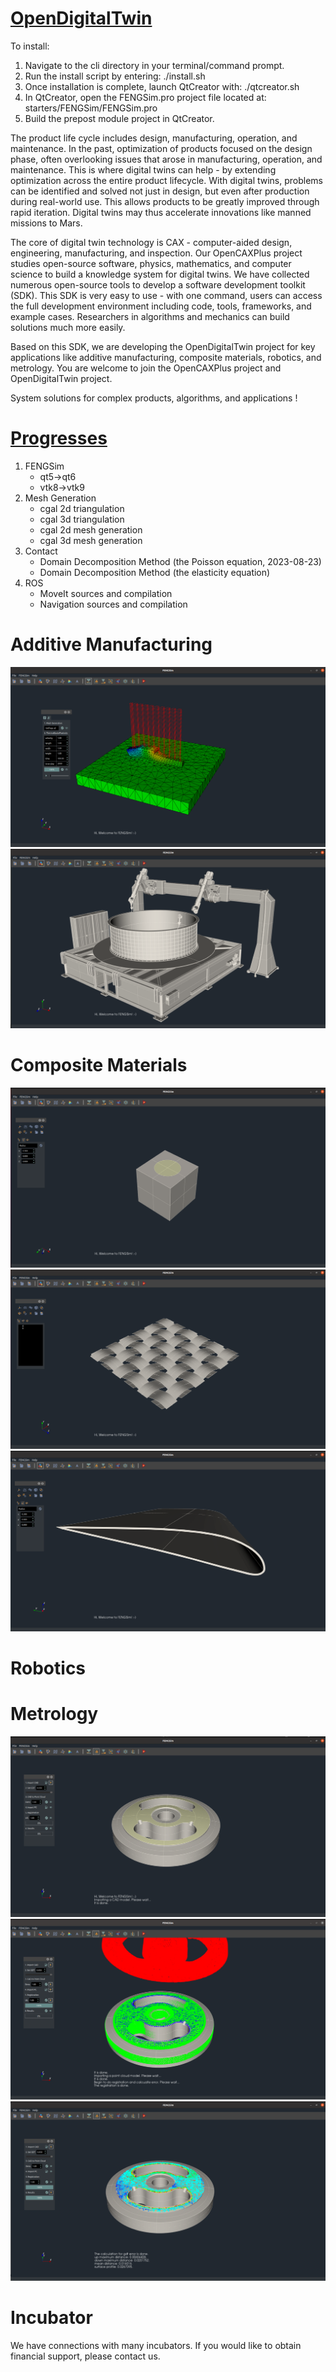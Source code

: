 # [OpenDigitalTwin](https://ocp-docs.readthedocs.io)

To install:
1. Navigate to the cli directory in your terminal/command prompt.
2. Run the install script by entering:
    ./install.sh
3. Once installation is complete, launch QtCreator with:
    ./qtcreator.sh 
4. In QtCreator, open the FENGSim.pro project file located at:
    starters/FENGSim/FENGSim.pro
5. Build the prepost module project in QtCreator.

The product life cycle includes design, manufacturing, operation, and maintenance. In the past, optimization of products focused on the design phase, often overlooking issues that arose in manufacturing, operation, and maintenance. This is where digital twins can help - by extending optimization across the entire product lifecycle. With digital twins, problems can be identified and solved not just in design, but even after production during real-world use. This allows products to be greatly improved through rapid iteration. Digital twins may thus accelerate innovations like manned missions to Mars. 

The core of digital twin technology is CAX - computer-aided design, engineering, manufacturing, and inspection. Our OpenCAXPlus project studies open-source software, physics, mathematics, and computer science to build a knowledge system for digital twins. We have collected numerous open-source tools to develop a software development toolkit (SDK). This SDK is very easy to use - with one command, users can access the full development environment including code, tools, frameworks, and example cases. Researchers in algorithms and mechanics can build solutions much more easily.

Based on this SDK, we are developing the OpenDigitalTwin project for key applications like additive manufacturing, composite materials, robotics, and metrology. You are welcome to join the OpenCAXPlus project and OpenDigitalTwin project.

System solutions for complex products, algorithms, and applications !

# [Progresses](./prog.md)

1. FENGSim
   * qt5->qt6
   * vtk8->vtk9
2. Mesh Generation
   * cgal 2d triangulation
   * cgal 3d triangulation
   * cgal 2d mesh generation
   * cgal 3d mesh generation
3. Contact
   * Domain Decomposition Method (the Poisson equation, 2023-08-23)
   * Domain Decomposition Method (the elasticity equation)
4. ROS 
   * MoveIt sources and compilation
   * Navigation sources and compilation
   
# Additive Manufacturing

![RUNOOB 图标](images/4.png)
![RUNOOB 图标](images/3.png)

# Composite Materials

![RUNOOB 图标](images/5.png)
![RUNOOB 图标](images/6.png)
![RUNOOB 图标](images/7.png)

# Robotics

# Metrology

![RUNOOB 图标](images/8.png)
![RUNOOB 图标](images/9.png)
![RUNOOB 图标](images/10.png)

# Incubator

We have connections with many incubators. If you would like to obtain financial support, please contact us.
